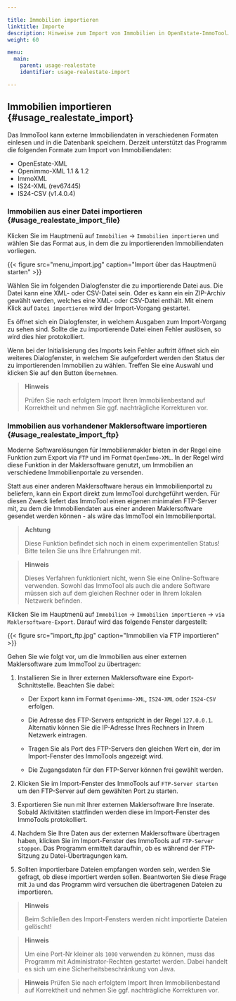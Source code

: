 ```yaml
---

title: Immobilien importieren
linktitle: Importe
description: Hinweise zum Import von Immobilien in OpenEstate-ImmoTool…
weight: 60

menu:
  main:
    parent: usage-realestate
    identifier: usage-realestate-import

---
```


## Immobilien importieren {#usage_realestate_import}

Das ImmoTool kann externe Immobiliendaten in verschiedenen Formaten einlesen und in die Datenbank speichern. Derzeit unterstützt das Programm die folgenden Formate zum Import von Immobiliendaten:

-   OpenEstate-XML
-   Openimmo-XML 1.1 & 1.2
-   ImmoXML
-   IS24-XML (rev67445)
-   IS24-CSV (v1.4.0.4)


### Immobilien aus einer Datei importieren {#usage_realestate_import_file}

Klicken Sie im Hauptmenü auf `Immobilien` → `Immobilien importieren` und wählen Sie das Format aus, in dem die zu importierenden Immobiliendaten vorliegen.

{{< figure src="menu_import.jpg" caption="Import über das Hauptmenü starten" >}}

Wählen Sie im folgenden Dialogfenster die zu importierende Datei aus. Die Datei kann eine XML- oder CSV-Datei sein. Oder es kann ein ein ZIP-Archiv gewählt werden, welches eine XML- oder CSV-Datei enthält. Mit einem Klick auf `Datei importieren` wird der Import-Vorgang gestartet.

Es öffnet sich ein Dialogfenster, in welchem Ausgaben zum Import-Vorgang zu sehen sind. Sollte die zu importierende Datei einen Fehler auslösen, so wird dies hier protokolliert.

Wenn bei der Initialisierung des Imports kein Fehler auftritt öffnet sich ein weiteres Dialogfenster, in welchem Sie aufgefordert werden den Status der zu importierenden Immobilien zu wählen. Treffen Sie eine Auswahl und klicken Sie auf den Button `Übernehmen`.

> **Hinweis**
>
> Prüfen Sie nach erfolgtem Import Ihren Immobilienbestand auf Korrektheit und nehmen Sie ggf. nachträgliche Korrekturen vor.


### Immobilien aus vorhandener Maklersoftware importieren {#usage_realestate_import_ftp}

Moderne Softwarelösungen für Immobilienmakler bieten in der Regel eine Funktion zum Export via `FTP` und im Format `OpenImmo-XML`. In der Regel wird diese Funktion in der Maklersoftware genutzt, um Immobilien an verschiedene Immobilienportale zu versenden.

Statt aus einer anderen Maklersoftware heraus ein Immobilienportal zu beliefern, kann ein Export direkt zum ImmoTool durchgeführt werden. Für diesen Zweck liefert das ImmoTool einen eigenen minimalen FTP-Server mit, zu dem die Immobiliendaten aus einer anderen Maklersoftware gesendet werden können - als wäre das ImmoTool ein Immobilienportal.

> **Achtung**
>
> Diese Funktion befindet sich noch in einem experimentellen Status! Bitte teilen Sie uns Ihre Erfahrungen mit.

> **Hinweis**
>
> Dieses Verfahren funktioniert nicht, wenn Sie eine Online-Software verwenden. Sowohl das ImmoTool als auch die andere Software müssen sich auf dem gleichen Rechner oder in Ihrem lokalen Netzwerk befinden.

Klicken Sie im Hauptmenü auf `Immobilien` → `Immobilien importieren` → `via Maklersoftware-Export`. Darauf wird das folgende Fenster dargestellt:

{{< figure src="import_ftp.jpg" caption="Immobilien via FTP importieren" >}}

Gehen Sie wie folgt vor, um die Immobilien aus einer externen Maklersoftware zum ImmoTool zu übertragen:

1.  Installieren Sie in Ihrer externen Maklersoftware eine Export-Schnittstelle. Beachten Sie dabei:

    -   Der Export kann im Format `Openimmo-XML`, `IS24-XML` oder `IS24-CSV` erfolgen.

    -   Die Adresse des FTP-Servers entspricht in der Regel `127.0.0.1`. Alternativ können Sie die IP-Adresse Ihres Rechners in Ihrem Netzwerk eintragen.

    -   Tragen Sie als Port des FTP-Servers den gleichen Wert ein, der im Import-Fenster des ImmoTools angezeigt wird.

    -   Die Zugangsdaten für den FTP-Server können frei gewählt werden.

2.  Klicken Sie im Import-Fenster des ImmoTools auf `FTP-Server starten` um den FTP-Server auf dem gewählten Port zu starten.

3.  Exportieren Sie nun mit Ihrer externen Maklersoftware Ihre Inserate. Sobald Aktivitäten stattfinden werden diese im Import-Fenster des ImmoTools protokolliert.

4.  Nachdem Sie Ihre Daten aus der externen Maklersoftware übertragen haben, klicken Sie im Import-Fenster des ImmoTools auf `FTP-Server stoppen`. Das Programm ermittelt daraufhin, ob es während der FTP-Sitzung zu Datei-Übertragungen kam.

5.  Sollten importierbare Dateien empfangen worden sein, werden Sie gefragt, ob diese importiert werden sollen. Beantworten Sie diese Frage mit `Ja`  und das Programm wird versuchen die übertragenen Dateien zu importieren.

> **Hinweis**
>
> Beim Schließen des Import-Fensters werden nicht importierte Dateien gelöscht!

> **Hinweis**
>
> Um eine Port-Nr kleiner als `1000` verwenden zu können, muss das Programm mit Administrator-Rechten gestartet werden. Dabei handelt es sich um eine Sicherheitsbeschränkung von Java.

> **Hinweis**
> Prüfen Sie nach erfolgtem Import Ihren Immobilienbestand auf Korrektheit und nehmen Sie ggf. nachträgliche Korrekturen vor.
